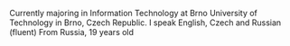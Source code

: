 Currently majoring in Information Technology at Brno University of Technology in Brno, Czech Republic.
I speak English, Czech and Russian (fluent)
From Russia, 19 years old
